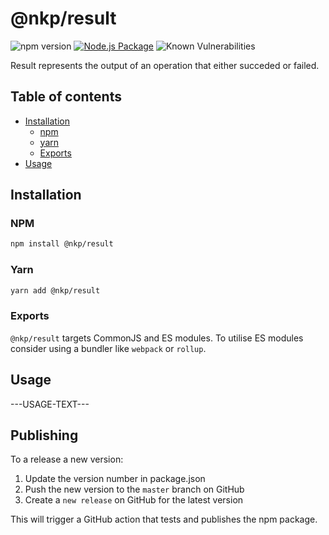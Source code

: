 # @nkp/result

![npm version](https://badge.fury.io/js/%40nkp%2Fresult.svg)
[![Node.js Package](https://github.com/NickKelly1/result/actions/workflows/release.yml/badge.svg)](https://github.com/NickKelly1/nkp-result/actions/workflows/release.yml)
![Known Vulnerabilities](https://snyk.io/test/github/NickKelly1/nkp-result/badge.svg)

Result represents the output of an operation that either succeded or failed.

## Table of contents

- [Installation](#installation)
  - [npm](#npm)
  - [yarn](#yarn)
  - [Exports](#exports)
- [Usage](#usage)

## Installation

### NPM

```sh
npm install @nkp/result
```

### Yarn

```sh
yarn add @nkp/result
```

### Exports

`@nkp/result` targets CommonJS and ES modules. To utilise ES modules consider using a bundler like `webpack` or `rollup`.

## Usage

---USAGE-TEXT---

## Publishing

To a release a new version:

1. Update the version number in package.json
2. Push the new version to the `master` branch on GitHub
3. Create a `new release` on GitHub for the latest version

This will trigger a GitHub action that tests and publishes the npm package.
